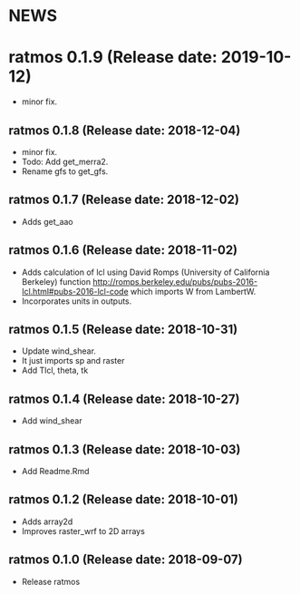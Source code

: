 NEWS
===========

# ratmos 0.1.9 (Release date: 2019-10-12)

- minor fix.


## ratmos 0.1.8 (Release date: 2018-12-04)

- minor fix.
- Todo: Add get_merra2.
- Rename gfs to get_gfs.

## ratmos 0.1.7 (Release date: 2018-12-02)

- Adds get_aao

## ratmos 0.1.6 (Release date: 2018-11-02)

- Adds calculation of lcl using David Romps (University of California Berkeley) function http://romps.berkeley.edu/pubs/pubs-2016-lcl.html#pubs-2016-lcl-code  which imports W from LambertW.
- Incorporates units in outputs.

## ratmos 0.1.5 (Release date: 2018-10-31)

- Update wind_shear.
- It just imports sp and raster
- Add Tlcl, theta, tk

## ratmos 0.1.4 (Release date: 2018-10-27)

- Add wind_shear

## ratmos 0.1.3 (Release date: 2018-10-03)

- Add Readme.Rmd

## ratmos 0.1.2 (Release date: 2018-10-01)

- Adds array2d
- Improves raster_wrf to 2D arrays

## ratmos 0.1.0 (Release date: 2018-09-07)

- Release ratmos
